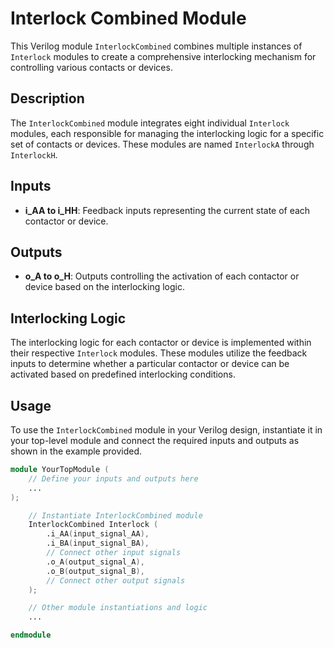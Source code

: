 # Interlock Combined Module

This Verilog module `InterlockCombined` combines multiple instances of `Interlock` modules to create a comprehensive interlocking mechanism for controlling various contacts or devices. 

## Description

The `InterlockCombined` module integrates eight individual `Interlock` modules, each responsible for managing the interlocking logic for a specific set of contacts or devices. These modules are named `InterlockA` through `InterlockH`.

## Inputs

- **i_AA to i_HH**: Feedback inputs representing the current state of each contactor or device.
  
## Outputs

- **o_A to o_H**: Outputs controlling the activation of each contactor or device based on the interlocking logic.

## Interlocking Logic

The interlocking logic for each contactor or device is implemented within their respective `Interlock` modules. These modules utilize the feedback inputs to determine whether a particular contactor or device can be activated based on predefined interlocking conditions.

## Usage

To use the `InterlockCombined` module in your Verilog design, instantiate it in your top-level module and connect the required inputs and outputs as shown in the example provided.

```verilog
module YourTopModule (
    // Define your inputs and outputs here
    ...
);

    // Instantiate InterlockCombined module
    InterlockCombined Interlock (
        .i_AA(input_signal_AA),
        .i_BA(input_signal_BA),
        // Connect other input signals
        .o_A(output_signal_A),
        .o_B(output_signal_B),
        // Connect other output signals
    );

    // Other module instantiations and logic
    ...

endmodule
